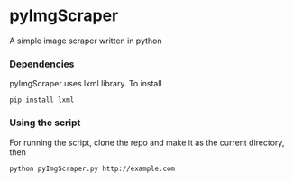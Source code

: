 # pyImgScraper
A simple image scraper written in python

### Dependencies

pyImgScraper uses lxml library. To install

```
pip install lxml
```

### Using the script

For running the script, clone the repo and make it as the current directory, then

```
python pyImgScraper.py http://example.com
```



